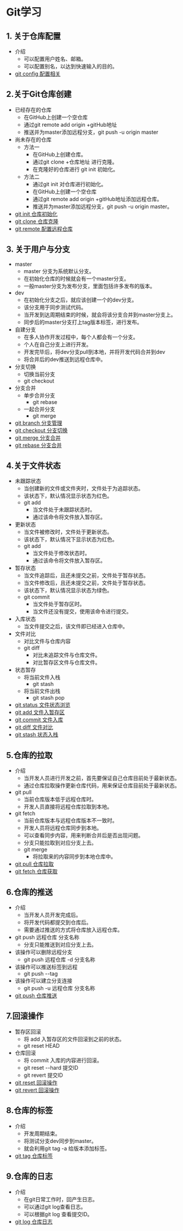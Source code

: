 # Git学习

## 1. 关于仓库配置
- 介绍
    - 可以配置用户姓名、邮箱。
    - 可以配置别名，以达到快速输入的目的。
- [git config 配置相关](https://github.com/acompe/study/blob/acompe/Git/1.git%20config.md)

## 2.关于Git仓库创建
- 已经存在的仓库
    - 在GitHub上创建一个空仓库
    - 通过git remote add origin +gitHub地址
    - 推送并为master添加远程分支，git push -u origin master
- 尚未存在的仓库
    - 方法一
        - 在GitHub上创建仓库。
        - 通过git clone +仓库地址 进行克隆。
        - 在克隆好的仓库进行 git init 初始化。
    - 方法二
        - 通过git init 对仓库进行初始化。
        - 在GitHub上创建一个空仓库
        - 通过git remote add origin +gitHub地址添加远程仓库。
        - 推送并为master添加远程分支，git push -u origin master。
- [git init 仓库初始化](https://github.com/acompe/study/blob/acompe/Git/20.git%20init.md)
- [git clone 仓库克隆](https://github.com/acompe/study/blob/acompe/Git/3.git%20clone.md)
- [git remote 配置远程仓库](https://github.com/acompe/study/blob/acompe/Git/15.git%20remote.md)

## 3. 关于用户与分支
- master
    - master 分支为系统默认分支。
    - 在初始化仓库的时候就会有一个master分支。
    - 一般master分支为发布分支，里面包括许多发布的版本。
- dev
    - 在初始化分支之后，就应该创建一个的dev分支。
    - 该分支用于同步测试代码。
    - 当开发到达周期结束的时候，就会将该分支合并到master分支上。
    - 同步后的master分支打上tag版本标签，进行发布。
- 自建分支
    - 在多人协作开发过程中，每个人都会有一个分支。
    - 个人在自己分支上进行开发。
    - 开发完毕后，将dev分支pull到本地，并将开发代码合并到dev
    - 将合并后的dev推送到远程仓库中。
- 分支切换
    - 切换当前分支
    - git checkout
- 分支合并
    - 单步合并分支
        - git rebase 
    - 一起合并分支
        - git merge
- [git branch 分支管理](https://github.com/acompe/study/blob/acompe/Git/5.git%20branch.md)
- [git checkout 分支切换](https://github.com/acompe/study/blob/acompe/Git/11.git%20checkout.md)
- [git merge 分支合并](https://github.com/acompe/study/blob/acompe/Git/12.git%20merge.md)
- [git rebase 分支合并](https://github.com/acompe/study/blob/acompe/Git/16.git%20rebase.md)

## 4.关于文件状态
- 未跟踪状态
    - 当创建新的文件或文件夹时，文件处于为追踪状态。
    - 该状态下，默认情况显示状态为红色。
    - git add
        - 当文件处于未跟踪状态时。
        - 通过该命令将文件放入暂存区。
- 更新状态
    - 当文件被修改时，文件处于更新状态。
    - 该状态下，默认情况下显示状态为红色。
    - git add
        - 当文件处于修改状态时。
        - 通过该命令将文件放入暂存区。
- 暂存状态
    - 当文件追踪后，且还未提交之前，文件处于暂存状态。
    - 当文件修改后，且还未提交之前，文件处于暂存状态。
    - 该状态下，默认情况显示状态为绿色。
    - git commit
        - 当文件处于暂存区时。
        - 当文件还没有提交，使用该命令进行提交。
- 入库状态
    - 当文件提交之后，该文件即已经进入仓库中。
- 文件对比
    - 对比文件与仓库内容
    - git diff
        - 对比未追踪文件与仓库文件。
        - 对比暂存区文件与仓库文件。
- 状态暂存
    - 将当前文件入栈
        - git stash
    - 将当前文件出栈
        - git stash pop
- [git status 文件状态浏览](https://github.com/acompe/study/blob/acompe/Git/6.git%20status.md)
- [git add 文件入暂存区](https://github.com/acompe/study/blob/acompe/Git/8.git%20add.md)
- [git commit 文件入库](https://github.com/acompe/study/blob/acompe/Git/9.git%20commit.md)
- [git diff 文件对比](https://github.com/acompe/study/blob/acompe/Git/7.git%20diff.md)
- [git stash 状态入栈](https://github.com/acompe/study/blob/acompe/Git/19.git%20stash.md)

## 5.仓库的拉取
- 介绍
    - 当开发人员进行开发之前，首先要保证自己仓库目前处于最新状态。
    - 通过仓库拉取操作更新仓库代码，用来保证仓库目前处于最新状态。
- git pull
    - 当前仓库版本低于远程仓库时。
    - 开发人员直接将远程仓库拉取到本地。
- git fetch
    - 当前仓库版本与远程仓库版本不一致时。
    - 开发人员将远程仓库同步到本地。
    - 可以查看同步内容，用来判断合并后是否出现问题。
    - 分支只能拉取到对应分支上去。
    - git merge
        - 将拉取来的内容同步到本地仓库中。
- [git pull 仓库拉取](https://github.com/acompe/study/blob/acompe/Git/10.git%20pull.md)
- [git fetch 仓库获取](https://github.com/acompe/study/blob/acompe/Git/13.git%20fetch.md)

## 6.仓库的推送
- 介绍
    - 当开发人员开发完成后。
    - 将开发代码都提交到仓库后。
    - 需要通过推送的方式将仓库放入远程仓库。
- git push 远程仓库 分支名称
    - 分支只能推送到对应分支上去。
- 该操作可以删除远程分支
    - git push 远程仓库 -d 分支名称
- 该操作可以推送标签到远程
    - git push --tag
- 该操作可以建立分支连接
    - git push -u 远程仓库 分支名称
- [git push 仓库推送](https://github.com/acompe/study/blob/acompe/Git/14.git%20push.md)

## 7.回滚操作
- 暂存区回滚
    - 将 add 入暂存区的文件回滚到之前的状态。
    - git reset HEAD 
- 仓库回滚
    - 将 commit 入库的内容进行回滚。
    - git reset --hard 提交ID
    - git revert 提交ID
- [git reset 回滚操作](https://github.com/acompe/study/blob/acompe/Git/17.git%20reset.md)
- [git revert 回滚操作](https://github.com/acompe/study/blob/acompe/Git/18.git%20revert.md)

## 8.仓库的标签
- 介绍
    - 开发周期结束。
    - 将测试分支dev同步到master。
    - 就会利用git tag -a 给版本添加标签。
- [git tag 仓库标签](https://github.com/acompe/study/blob/acompe/Git/4.git%20tag.md)

## 9.仓库的日志
- 介绍
    - 在git日常工作时，回产生日志。
    - 可以通过git log查看日志。
    - 可以根据git log 查看提交ID。
- [git log 仓库日志](https://github.com/acompe/study/blob/acompe/Git/2.git%20log.md)
